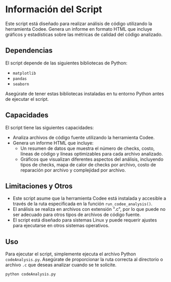 # Información del Script

Este script está diseñado para realizar análisis de código utilizando la herramienta Codee. Genera un informe en formato HTML que incluye gráficos y estadísticas sobre las métricas de calidad del código analizado.

## Dependencias

El script depende de las siguientes bibliotecas de Python:
- `matplotlib`
- `pandas`
- `seaborn`

Asegúrate de tener estas bibliotecas instaladas en tu entorno Python antes de ejecutar el script.

## Capacidades

El script tiene las siguientes capacidades:
- Analiza archivos de código fuente utilizando la herramienta Codee.
- Genera un informe HTML que incluye:
  - Un resumen de datos que muestra el número de checks, costo, líneas de código y líneas optimizables para cada archivo analizado.
  - Gráficos que visualizan diferentes aspectos del análisis, incluyendo tipos de checks, mapa de calor de checks por archivo, costo de reparación por archivo y complejidad por archivo.

## Limitaciones y Otros

- Este script asume que la herramienta Codee está instalada y accesible a través de la ruta especificada en la función `run_codee_analysis()`.
- El análisis se realiza en archivos con extensión ".c", por lo que puede no ser adecuado para otros tipos de archivos de código fuente.
- El script está diseñado para sistemas Linux y puede requerir ajustes para ejecutarse en otros sistemas operativos.

## Uso

Para ejecutar el script, simplemente ejecuta el archivo Python `codeAnalysis.py`. Asegúrate de proporcionar la ruta correcta al directorio o archivo `.c` que deseas analizar cuando se te solicite.

```bash
python codeAnalysis.py
